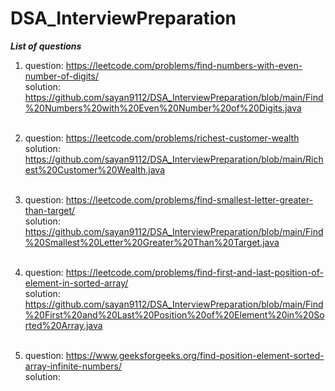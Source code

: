 # DSA_InterviewPreparation

***List of questions***

1. question:  https://leetcode.com/problems/find-numbers-with-even-number-of-digits/ <br />
   solution:  https://github.com/sayan9112/DSA_InterviewPreparation/blob/main/Find%20Numbers%20with%20Even%20Number%20of%20Digits.java <br />
   <br />
2. question:  https://leetcode.com/problems/richest-customer-wealth <br />
   solution: https://github.com/sayan9112/DSA_InterviewPreparation/blob/main/Richest%20Customer%20Wealth.java <br />
   <br />

3. question:  https://leetcode.com/problems/find-smallest-letter-greater-than-target/ <br />
   solution:  https://github.com/sayan9112/DSA_InterviewPreparation/blob/main/Find%20Smallest%20Letter%20Greater%20Than%20Target.java <br />
   <br />

4. question:  https://leetcode.com/problems/find-first-and-last-position-of-element-in-sorted-array/ <br />
   solution:  https://github.com/sayan9112/DSA_InterviewPreparation/blob/main/Find%20First%20and%20Last%20Position%20of%20Element%20in%20Sorted%20Array.java <br />
   <br />

5. question:  https://www.geeksforgeeks.org/find-position-element-sorted-array-infinite-numbers/ <br />
   solution:  <br />
   <br />
